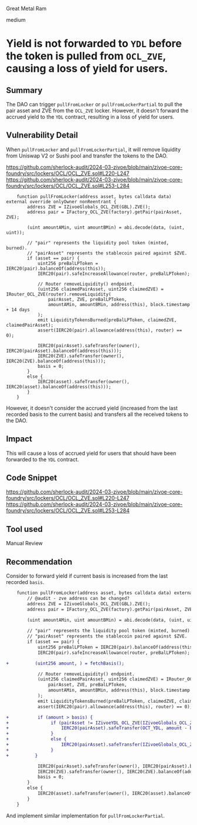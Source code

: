 Great Metal Ram

medium

# Yield is not forwarded to `YDL` before the token is pulled from `OCL_ZVE`, causing a loss of yield for users.

## Summary

The DAO can trigger `pullFromLocker` or `pullFromLockerPartial` to pull the pair asset and ZVE from the `OCL_ZVE` locker. However, it doesn't forward the accrued yield to the `YDL` contract, resulting in a loss of yield for users.

## Vulnerability Detail

When `pullFromLocker` and `pullFromLockerPartial`, it will remove liquidity from Uniswap V2 or  Sushi pool and transfer the tokens to the DAO.

https://github.com/sherlock-audit/2024-03-zivoe/blob/main/zivoe-core-foundry/src/lockers/OCL/OCL_ZVE.sol#L220-L247
https://github.com/sherlock-audit/2024-03-zivoe/blob/main/zivoe-core-foundry/src/lockers/OCL/OCL_ZVE.sol#L253-L284

```solidity
    function pullFromLocker(address asset, bytes calldata data) external override onlyOwner nonReentrant {
        address ZVE = IZivoeGlobals_OCL_ZVE(GBL).ZVE();
        address pair = IFactory_OCL_ZVE(factory).getPair(pairAsset, ZVE);
        
        (uint amountAMin, uint amountBMin) = abi.decode(data, (uint, uint));

        // "pair" represents the liquidity pool token (minted, burned).
        // "pairAsset" represents the stablecoin paired against $ZVE.
        if (asset == pair) {
            uint256 preBalLPToken = IERC20(pair).balanceOf(address(this));
            IERC20(pair).safeIncreaseAllowance(router, preBalLPToken);

            // Router removeLiquidity() endpoint.
            (uint256 claimedPairAsset, uint256 claimedZVE) = IRouter_OCL_ZVE(router).removeLiquidity(
                pairAsset, ZVE, preBalLPToken, 
                amountAMin, amountBMin, address(this), block.timestamp + 14 days
            );
            emit LiquidityTokensBurned(preBalLPToken, claimedZVE, claimedPairAsset);
            assert(IERC20(pair).allowance(address(this), router) == 0);

            IERC20(pairAsset).safeTransfer(owner(), IERC20(pairAsset).balanceOf(address(this)));
            IERC20(ZVE).safeTransfer(owner(), IERC20(ZVE).balanceOf(address(this)));
            basis = 0;
        }
        else {
            IERC20(asset).safeTransfer(owner(), IERC20(asset).balanceOf(address(this)));
        }
    }
```

However, it doesn't consider the accrued yield (increased from the last recorded basis to the current basis) and transfers all the received tokens to the DAO.


## Impact

This will cause a loss of accrued yield for users that should have been forwarded to the `YDL` contract.

## Code Snippet

https://github.com/sherlock-audit/2024-03-zivoe/blob/main/zivoe-core-foundry/src/lockers/OCL/OCL_ZVE.sol#L220-L247
https://github.com/sherlock-audit/2024-03-zivoe/blob/main/zivoe-core-foundry/src/lockers/OCL/OCL_ZVE.sol#L253-L284

## Tool used

Manual Review

## Recommendation

Consider to forward yield if current basis is increased from the last recorded `basis`.

```diff
    function pullFromLocker(address asset, bytes calldata data) external override onlyOwner nonReentrant {
        // @audit - zve address can be changed?
        address ZVE = IZivoeGlobals_OCL_ZVE(GBL).ZVE();
        address pair = IFactory_OCL_ZVE(factory).getPair(pairAsset, ZVE);
        
        (uint amountAMin, uint amountBMin) = abi.decode(data, (uint, uint));

        // "pair" represents the liquidity pool token (minted, burned).
        // "pairAsset" represents the stablecoin paired against $ZVE.
        if (asset == pair) {
            uint256 preBalLPToken = IERC20(pair).balanceOf(address(this));
            IERC20(pair).safeIncreaseAllowance(router, preBalLPToken);

+          (uint256 amount, ) = fetchBasis();

            // Router removeLiquidity() endpoint.
            (uint256 claimedPairAsset, uint256 claimedZVE) = IRouter_OCL_ZVE(router).removeLiquidity(
                pairAsset, ZVE, preBalLPToken, 
                amountAMin, amountBMin, address(this), block.timestamp + 14 days 
            );
            emit LiquidityTokensBurned(preBalLPToken, claimedZVE, claimedPairAsset);
            assert(IERC20(pair).allowance(address(this), router) == 0);

+           if (amount > basis) {
+                if (pairAsset != IZivoeYDL_OCL_ZVE(IZivoeGlobals_OCL_ZVE(GBL).YDL()).distributedAsset()) {
+                    IERC20(pairAsset).safeTransfer(OCT_YDL, amount - basis);
+                }
+                else {
+                    IERC20(pairAsset).safeTransfer(IZivoeGlobals_OCL_ZVE(GBL).YDL(), amount - basis);
+                }               
+          }

            IERC20(pairAsset).safeTransfer(owner(), IERC20(pairAsset).balanceOf(address(this)));
            IERC20(ZVE).safeTransfer(owner(), IERC20(ZVE).balanceOf(address(this)));
            basis = 0;
        }
        else {
            IERC20(asset).safeTransfer(owner(), IERC20(asset).balanceOf(address(this)));
        }
    }
```

And implement similar implementation for `pullFromLockerPartial`.
